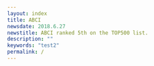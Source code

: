 ```yaml
---
layout: index
title: ABCI
newsdate: 2018.6.27
newstitle: ABCI ranked 5th on the TOP500 list.
description: ""
keywords: "test2"
permalink: /
---
```

